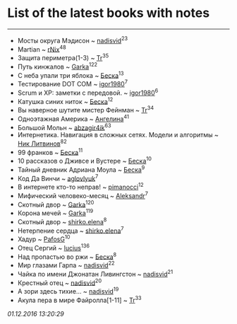 # List of the latest books with notes
---

* Мосты округа Мэдисон ~ [nadisvid](users/113/1138852626183846-facebook)<sup>23</sup>
* Martian ~ [rNix](users/115/115622071-twitter)<sup>48</sup>
* Защита периметра(1-3) ~ [Tr](users/122/12282474-vkontakte)<sup>35</sup>
* Путь кинжалов ~ [Garka](users/115/115753719718250012620-google)<sup>122</sup>
* С неба упали три яблока ~ [Беска](users/157/1577468-vkontakte)<sup>13</sup>
* Тестирование DOT COM ~ [igor1980](users/100/100003094239547-facebook)<sup>7</sup>
* Scrum и XP: заметки с передовой. ~ [igor1980](users/100/100003094239547-facebook)<sup>6</sup>
* Катушка синих ниток ~ [Беска](users/157/1577468-vkontakte)<sup>12</sup>
* Вы наверное шутите мистер Фейнман ~ [Tr](users/122/12282474-vkontakte)<sup>34</sup>
* Одноэтажная Америка ~ [Ангелина](users/837/83788782-vkontakte)<sup>41</sup>
* Большой Мольн ~ [abzagir4ik](users/362/3621623-vkontakte)<sup>63</sup>
* Интернетика. Навигация в сложных сетях. Модели и алгоритмы ~ [Ник Литвинов](users/lec/leczQ3Eya3-linkedin)<sup>82</sup>
* 99 франков ~ [Беска](users/157/1577468-vkontakte)<sup>11</sup>
* 10 рассказов о Дживсе и Вустере ~ [Беска](users/157/1577468-vkontakte)<sup>10</sup>
* Тайный дневник Адриана Моула ~ [Беска](users/157/1577468-vkontakte)<sup>9</sup>
* Код Да Винчи ~ [aglovlyuk](users/113/113033184709492089410-google)<sup>7</sup>
* В интернете кто-то неправ! ~ [pimanocci](users/117/117124011531379579265-google)<sup>12</sup>
* Мифический человеко-месяц ~ [Aleksandr](users/123/12375097-vkontakte)<sup>7</sup>
* Скотный двор ~ [Garka](users/115/115753719718250012620-google)<sup>120</sup>
* Корона мечей ~ [Garka](users/115/115753719718250012620-google)<sup>119</sup>
* Скотный двор ~ [shirko.elena](users/100/100001858801764-facebook)<sup>8</sup>
* Нетерпение сердца ~ [shirko.elena](users/100/100001858801764-facebook)<sup>7</sup>
* Хадур ~ [PafosG](users/523/523112-vkontakte)<sup>10</sup>
* Отец Сергий ~ [lucius](users/838/83820536-yandex)<sup>136</sup>
* Над пропастью во ржи ~ [Беска](users/157/1577468-vkontakte)<sup>8</sup>
* Мир глазами Гарпа ~ [nadisvid](users/113/1138852626183846-facebook)<sup>22</sup>
* Чайка по имени Джонатан Ливингстон ~ [nadisvid](users/113/1138852626183846-facebook)<sup>21</sup>
* Крестный отец ~ [nadisvid](users/113/1138852626183846-facebook)<sup>20</sup>
* А зори здесь тихие… ~ [nadisvid](users/113/1138852626183846-facebook)<sup>19</sup>
* Акула пера в мире Файролла[1-11] ~ [Tr](users/122/12282474-vkontakte)<sup>33</sup>


_01.12.2016 13:20:29_
